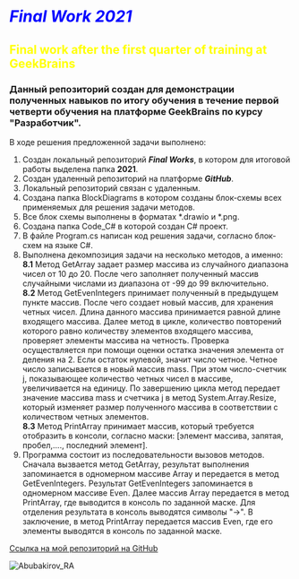 #  _**<span style="color:blue">Final Work 2021</span>**_
## <span style="color:yellow">Final work after the first quarter of training at GeekBrains</span>

### Данный репозиторий создан для демонстрации полученных навыков по итогу обучения в течение первой четверти обучения на платформе GeekBrains по курсу "Разработчик".

В ходе решения предложенной задачи выполнено:
1. Создан локальный репозиторий _**Final Works**_, в котором для итоговой работы выделена папка **2021**.
2. Создан удаленный репозиторий на платформе _**GitHub**_.
3. Локальный репозиторий связан с удаленным.
4. Создана папка BlockDiagrams в котором созданы блок-схемы всех применяемых для решения задачи методов.
5. Все блок схемы выполнены в форматах *.drawio и *.png.
6. Создана папка Code_C# в которой создан C# проект.
7. В файле Program.cs написан код решения задачи, согласно блок-схем на языке C#.
8. Выполнена декомпозиция задачи на несколько методов, а именно:    
    **8.1** Метод GetArray задает размер массива из случайного диапазона чисел от 10 до 20. После чего заполняет полученный массив случайными числами из диапазона от -99 до 99 включительно.   
    **8.2** Метод GetEvenIntegers принимает полученный в предыдущем пункте массив. После чего создает новый массив, для хранения четных чисел. Длина данного массива принимается равной длине входящего массива. Далее метод в цикле, количество повторений которого равно количеству элементов входящего массива, проверяет элементы массива на четность. Проверка осуществляется при помощи оценки остатка значения элемента от деления на 2. Если остаток нулевой, значит число четное. Четное число записывается в новый массив mass. При этом число-счетчик j, показывающее количество четных чисел в массиве, увеличивается на единицу. По завершению цикла метод передает значение массива mass и счетчика j в метод System.Array.Resize, который изменяет размер полученного массива в соответствии с количеством четных элементов.    
    **8.3** Метод PrintArray принимает массив, который требуется отобразить в консоли, согласно маски: [элемент массива, запятая, пробел,...., последний элемент].
9. Программа состоит из последовательности вызовов методов. Сначала вызвается метод GetArray, результат выполнения запоминается в одномерном массиве  Array и передается в метод GetEvenIntegers. Результат GetEvenIntegers запоминается в одномерном массиве Even. Далее массив Array передается в метод PrintArray, где выводится в консоль по заданной маске. Для отделения результата в консоль выводятся символы "->". В заключение,  в метод PrintArray передается массив Even, где его элементы выводятся в консоль по заданной маске.

[Ссылка на мой репозиторий на GitHub](https://github.com/AbubakirovRA/FinalWork2021.git)

![Abubakirov_RA](https://gbcdn.mrgcdn.ru/uploads/avatar/3320581/attachment/thumb-296bee46d0300f2d451087d3db432752.png)



